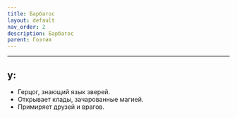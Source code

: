 ```yaml
---
title: Барбатос
layout: default
nav_order: 2
description: Барбатос
parent: Гоэтия
---
```


---
у:
---
- Герцог, знающий язык зверей.
- Открывает клады, зачарованные магией.
- Примиряет друзей и врагов.
